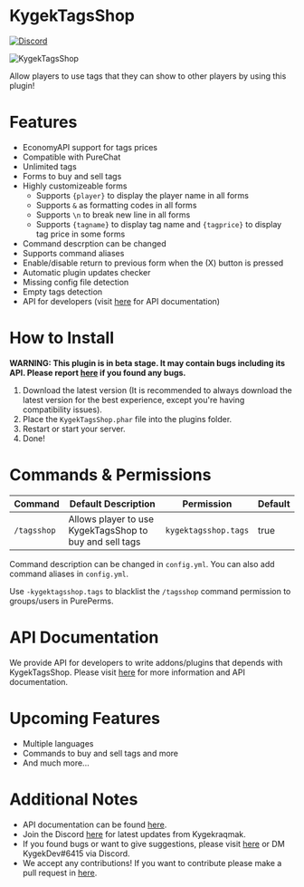 # KygekTagsShop

[![Discord](https://img.shields.io/discord/735439472992321587.svg?label=&logo=discord&logoColor=ffffff&color=7389D8&labelColor=6A7EC2)](https://discord.gg/CXtqUZv)

![KygekTagsShop](https://github.com/Kygekraqmak/KygekTagsShop/blob/master/images/KygekTagsShop.png?raw=true)

Allow players to use tags that they can show to other players by using this plugin! 

# Features

- EconomyAPI support for tags prices
- Compatible with PureChat
- Unlimited tags
- Forms to buy and sell tags
- Highly customizeable forms
    - Supports `{player}` to display the player name in all forms
    - Supports `&` as formatting codes in all forms
    - Supports `\n` to break new line in all forms
    - Supports `{tagname}` to display tag name and `{tagprice}` to display tag price in some forms
- Command descrption can be changed
- Supports command aliases
- Enable/disable return to previous form when the (X) button is pressed
- Automatic plugin updates checker
- Missing config file detection
- Empty tags detection
- API for developers (visit [here](https://github.com/Kygekraqmak/KygekTagsShop/wiki) for API documentation)

# How to Install

**WARNING: This plugin is in beta stage. It may contain bugs including its API.
Please report [here](https://github.com/Kygekraqmak/KygekTagsShop/issues) if you found any bugs.**

1. Download the latest version (It is recommended to always download the latest version for the best experience, except you're having compatibility issues).
2. Place the `KygekTagsShop.phar` file into the plugins folder.
3. Restart or start your server.
4. Done!

# Commands & Permissions

| Command | Default Description | Permission | Default |
| --- | --- | --- | --- |
| `/tagsshop` | Allows player to use KygekTagsShop to buy and sell tags | `kygektagsshop.tags` | true |

Command description can be changed in `config.yml`. You can also add command aliases in `config.yml`.

Use `-kygektagsshop.tags` to blacklist the `/tagsshop` command permission to groups/users in PurePerms.

# API Documentation

We provide API for developers to write addons/plugins that depends with KygekTagsShop.
Please visit [here](https://github.com/Kygekraqmak/KygekTagsShop/wiki) for more information and API documentation.

# Upcoming Features

- Multiple languages
- Commands to buy and sell tags and more
- And much more...

# Additional Notes

- API documentation can be found [here](https://github.com/Kygekraqmak/KygekTagsShop/wiki).
- Join the Discord [here](https://discord.gg/CXtqUZv) for latest updates from Kygekraqmak.
- If you found bugs or want to give suggestions, please visit [here](https://github.com/Kygekraqmak/KygekTagsShop/issues) or DM KygekDev#6415 via Discord.
- We accept any contributions! If you want to contribute please make a pull request in [here](https://github.com/Kygekraqmak/KygekTagsShop/pulls).

<!-- Icons made by <a href="https://www.flaticon.com/authors/kirill-kazachek" title="Kirill Kazachek">Kirill Kazachek</a> from <a href="https://www.flaticon.com/" title="Flaticon"> www.flaticon.com</a> -->